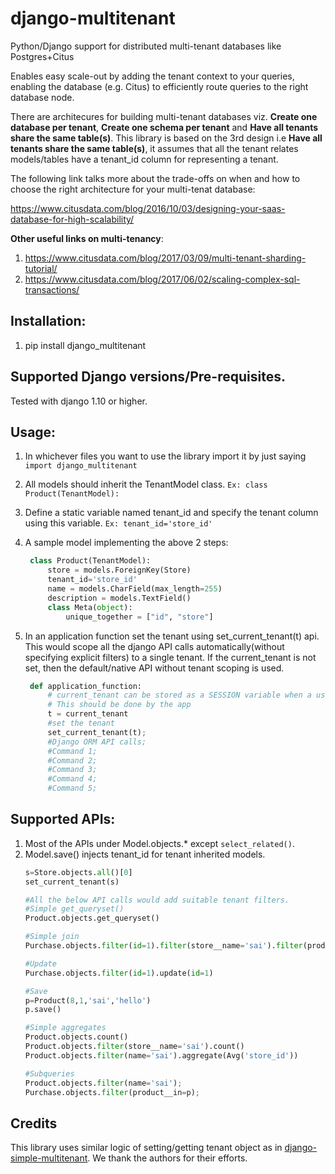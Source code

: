 # django-multitenant
Python/Django support for distributed multi-tenant databases like Postgres+Citus

Enables easy scale-out by adding the tenant context to your queries, enabling the database (e.g. Citus) to efficiently route queries to the right database node.

There are architecures for building multi-tenant databases viz. **Create one database per tenant**, **Create one schema per tenant** and **Have all tenants share the same table(s)**. This library is based on the 3rd design i.e **Have all tenants share the same table(s)**, it assumes that all the tenant relates models/tables have a tenant_id column for representing a tenant.

The following link talks more about the trade-offs on when and how to choose the right architecture for your multi-tenat database:

https://www.citusdata.com/blog/2016/10/03/designing-your-saas-database-for-high-scalability/

**Other useful links on multi-tenancy**:
1. https://www.citusdata.com/blog/2017/03/09/multi-tenant-sharding-tutorial/
1. https://www.citusdata.com/blog/2017/06/02/scaling-complex-sql-transactions/


## Installation:
1. pip install django_multitenant

## Supported Django versions/Pre-requisites.
Tested with django 1.10 or higher.

## Usage:
1. In whichever files you want to use the library import it by just saying `import django_multitenant`
1. All models should inherit the TenantModel class.
   `Ex: class Product(TenantModel):`
1. Define a static variable named tenant_id and specify the tenant column using this variable.
   `Ex: tenant_id='store_id'`
1. A sample model implementing the above 2 steps:
   ```python
    class Product(TenantModel):
    	store = models.ForeignKey(Store)
    	tenant_id='store_id'
    	name = models.CharField(max_length=255)
    	description = models.TextField()
    	class Meta(object):
    		unique_together = ["id", "store"]
 	```

1. In an application function set the tenant using set_current_tenant(t) api. This would scope all the django API calls automatically(without specifying explicit filters) to a single tenant. If the current_tenant is not set, then the default/native API  without tenant scoping is used.
   ```python
    def application_function:
    	# current_tenant can be stored as a SESSION variable when a user logs in.
    	# This should be done by the app
    	t = current_tenant
    	#set the tenant
    	set_current_tenant(t);
    	#Django ORM API calls;
    	#Command 1;
    	#Command 2;
   		#Command 3;
    	#Command 4;
   		#Command 5;
   ```
## Supported APIs:
1. Most of the APIs under Model.objects.* except `select_related()`.
1. Model.save() injects tenant_id for tenant inherited models.
	```python
    s=Store.objects.all()[0]
	set_current_tenant(s)
	
	#All the below API calls would add suitable tenant filters.
	#Simple get_queryset()
	Product.objects.get_queryset()
	
	#Simple join
	Purchase.objects.filter(id=1).filter(store__name='sai').filter(product__description='')
	
	#Update
	Purchase.objects.filter(id=1).update(id=1)
	
	#Save
	p=Product(8,1,'sai','hello')
	p.save()

	#Simple aggregates
	Product.objects.count()
	Product.objects.filter(store__name='sai').count()
	Product.objects.filter(name='sai').aggregate(Avg('store_id'))
	
	#Subqueries
	Product.objects.filter(name='sai');
	Purchase.objects.filter(product__in=p);
   ```

## Credits

This library uses similar logic of setting/getting tenant object as in [django-simple-multitenant](https://github.com/pombredanne/django-simple-multitenant). We thank the authors for their efforts.

